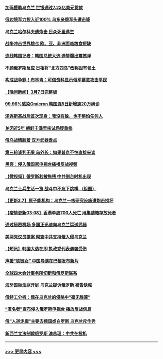 #### [加码援助乌克兰 世银通过7.23亿美元贷款](../pages/prog202/a103367565.md?t=03081350) 
#### [俄边境军力投入近100%  乌东亲俄军头遭击毙](../pages/prog202/a103367513.md?t=03081350) 
#### [乌克兰哈尔科夫遭炮击 民众死里逃生](../pages/prog202/a103367423.md?t=03081350) 
#### [战争冲击世界粮仓 欧、亚、非洲面临粮食短缺](../pages/prog202/a103367211.md?t=03081350) 
#### [连线韩国记者：韩国总统大选 选情爆出震撼弹](../pages/prog202/a103367340.md?t=03081350) 
#### [不顾俄罗斯反应 日相将“北方四岛”改称固有领土](../pages/prog202/a103367421.md?t=03081350) 
#### [构成战争罪！布林肯：可信资料显示俄军蓄意攻击平民](../pages/prog202/a103367123.md?t=03081350) 
#### [【晚间新闻】3月7日完整版](../pages/prog202/a103367411.md?t=03081350) 
#### [99.96%感染Omicron 韩国连5日新增逾20万确诊](../pages/prog202/a103367385.md?t=03081350) 
#### [泽连斯基战后首次现身：我没有躲，也不惧怕任何人](../pages/prog202/a103367357.md?t=03081350) 
#### [关闭近5年 朝鲜丰溪里核试场疑重修](../pages/prog202/a103367367.md?t=03081350) 
#### [俄乌战情胶着 双方武器盘点](../pages/prog202/a103367259.md?t=03081350) 
#### [第三轮谈判无果 乌外长：如果普京不怕直接来谈](../pages/prog202/a103367195.md?t=03081350) 
#### [黑客：侵入俄国家电视台插播反战视频](../pages/prog202/a103367125.md?t=03081350) 
#### [【微视频】俄罗斯若被拖残 中共倒台时机出现](../pages/prog202/a103366884.md?t=03081350) 
#### [乌克兰士兵生活一览 战斗中不忘下跳棋 （组图）](../pages/prog202/a103366628.md?t=03081350) 
#### [【更新3.7】原子能机构：乌克兰一核研究设施遭炮击损坏](../pages/prog202/a103366681.md?t=03081350) 
#### [【疫情更新03·08】香港单周700人死亡 用集装箱存放死者](../pages/prog202/a103360523.md?t=03081350) 
#### [通过秘密机场 多国正迅速向乌克兰运送武器](../pages/prog202/a103367177.md?t=03081350) 
#### [美两党议员提案 彻查中共支持俄入侵乌克兰](../pages/prog202/a103367104.md?t=03081350) 
#### [【短讯】韩国大选在即 执政党代表遇袭受伤](../pages/prog202/a103366898.md?t=03081350) 
#### [声援“铁链女” 中国导演在巴黎发布新片](../pages/prog202/a103367107.md?t=03081350) 
#### [全球四大会计事务所切断和俄罗斯联系](../pages/prog202/a103367097.md?t=03081350) 
#### [海牙国际法庭开庭 乌克兰提诉俄罗斯 被告缺席](../pages/prog202/a103367092.md?t=03081350) 
#### [俄特工分析：俄在乌克兰的侵略中“毫无胜算”](../pages/prog202/a103366948.md?t=03081350) 
#### [“匿名者”宣布侵入俄罗斯电视台 播放反战信息](../pages/prog202/a103367022.md?t=03081350) 
#### [俄“人道走廊”主要去俄国或白罗斯 乌克兰斥作秀](../pages/prog202/a103367012.md?t=03081350) 
#### [新西兰立法制裁俄罗斯 澳总理：中共在投机](../pages/prog202/a103366976.md?t=03081350) 

----
#### [ >>> 更早内容 <<< ](../indexes/prog202-earlier.md)
